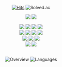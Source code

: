 <div align="center">

[![Hits](https://hits.seeyoufarm.com/api/count/incr/badge.svg?url=https%3A%2F%2Fgithub.com%2Fgwansikk&count_bg=%2379C83D&title_bg=%23555555&icon=github.svg&icon_color=%23E7E7E7&title=hits&edge_flat=false)](https://hits.seeyoufarm.com)
![Solved.ac](http://mazassumnida.wtf/api/mini/generate_badge?boj=seorit)
<br>

<a href="mailto:Seorit98@gmail.com" target="_blank"><img src="https://img.shields.io/badge/Seorit@gmail.com-EA4335?style=flat&logo=Gmail&logoColor=white"/></a>
<a href="https://www.linkedin.com/in/gwansikk/" target="_blank"><img src="https://img.shields.io/badge/GwanSik Kim-0A66C2?style=flat&logo=Linkedin&logoColor=white"/></a>
<br>

<img src="https://img.shields.io/badge/C-00599C?style=flat&logo=C&logoColor=white"/>
<img src="https://img.shields.io/badge/Java-007396?style=flat&logo=Java&logoColor=white"/>
<img src="https://img.shields.io/badge/Python-3766AB?style=flat&logo=Python&logoColor=white"/>
<img src="https://img.shields.io/badge/HTML5-E34F26?style=flat&logo=html5&logoColor=white"/>
<br>

<img src="https://img.shields.io/badge/PHP-777BB4?style=flat&logo=php&logoColor=white"/>
<img src="https://img.shields.io/badge/Javascript-ffb13b?style=flat&logo=javascript&logoColor=white"/>
<img src="https://img.shields.io/badge/Node.js-339933?style=flat&logo=Node.js&logoColor=white"/>
<img src="https://img.shields.io/badge/React-61DAFB?style=flat&logo=React&logoColor=white"/>
<br>

<img src="https://img.shields.io/badge/Nginx-232F3E?style=flat&logo=Nginx&logoColor=white"/>
<img src="https://img.shields.io/badge/MariaDB-003545?style=flat&logo=MariaDB&logoColor=white"/>
<img src="https://img.shields.io/badge/Docker-2496ED?style=flat&logo=Docker&logoColor=white"/>
<br>

<img src="https://img.shields.io/badge/npm-CB3837?style=flat&logo=npm&logoColor=white"/>
<img src="https://img.shields.io/badge/TensorFlow-FF6F00?style=flat&logo=TensorFlow&logoColor=white"/>
<br><br>

![Overview](https://raw.githubusercontent.com/gwansikk/github-stats-transparent/output/generated/overview.svg)
![Languages](https://raw.githubusercontent.com/gwansikk/github-stats-transparent/output/generated/languages.svg)

</div>
